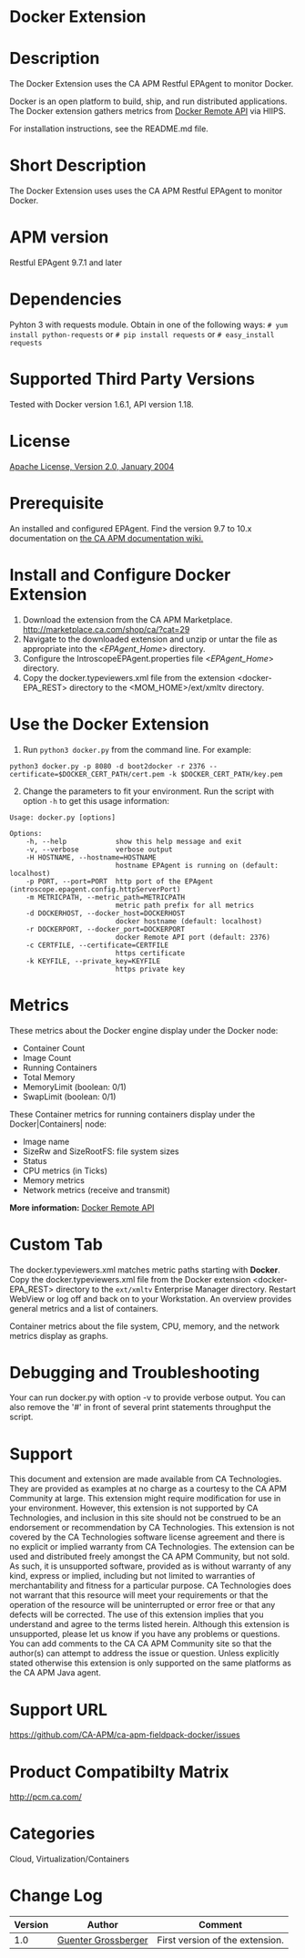 # Docker Extension

# Description
The Docker Extension uses the CA APM Restful EPAgent to monitor Docker.

Docker is an open platform to build, ship, and run distributed applications. The Docker extension gathers metrics from [Docker Remote API](https://docs.docker.com/reference/api/docker_remote_api/) via HIIPS.

For installation instructions, see the README.md file.

# Short Description
The Docker Extension uses uses the CA APM Restful EPAgent to monitor Docker.

# APM version
Restful EPAgent 9.7.1 and later

# Dependencies
Pyhton 3 with requests module. Obtain in one of the following ways:
      `# yum install python-requests`
                   or
      `# pip install requests`
                   or
      `# easy_install requests`

# Supported Third Party Versions
Tested with Docker version 1.6.1, API version 1.18.

# License
[Apache License, Version 2.0, January 2004](http://www.apache.org/licenses/)

# Prerequisite
An installed and configured EPAgent.
Find the version 9.7 to 10.x documentation on [the CA APM documentation wiki.](https://docops.ca.com)

# Install and Configure Docker Extension

1. Download the extension from the CA APM Marketplace.
   http://marketplace.ca.com/shop/ca/?cat=29
2. Navigate to the downloaded extension and unzip or untar the file as appropriate into the <*EPAgent_Home*> directory.
3. Configure the IntroscopeEPAgent.properties file <*EPAgent_Home*> directory.
4. Copy the docker.typeviewers.xml file from the extension <docker-EPA_REST> directory to the <MOM_HOME>/ext/xmltv directory.

# Use the Docker Extension

1. Run `python3 docker.py` from the command line.
   For example:

`python3 docker.py -p 8080 -d boot2docker -r 2376 --certificate=$DOCKER_CERT_PATH/cert.pem -k $DOCKER_CERT_PATH/key.pem`

2. Change the parameters to fit your environment. Run the script with option `-h` to get this usage information:

```
Usage: docker.py [options]

Options:
    -h, --help            show this help message and exit
    -v, --verbose         verbose output
    -H HOSTNAME, --hostname=HOSTNAME
                          hostname EPAgent is running on (default: localhost)
    -p PORT, --port=PORT  http port of the EPAgent (introscope.epagent.config.httpServerPort)
    -m METRICPATH, --metric_path=METRICPATH
                          metric path prefix for all metrics
    -d DOCKERHOST, --docker_host=DOCKERHOST
                          docker hostname (default: localhost)
    -r DOCKERPORT, --docker_port=DOCKERPORT
                          docker Remote API port (default: 2376)
    -c CERTFILE, --certificate=CERTFILE
                          https certificate
    -k KEYFILE, --private_key=KEYFILE
                          https private key
```

# Metrics
These metrics about the Docker engine display under the Docker node:
* Container Count
* Image Count
* Running Containers
* Total Memory
* MemoryLimit (boolean: 0/1)
* SwapLimit (boolean: 0/1)

These Container metrics for running containers display under the Docker|Containers|<name> node:
* Image name
* SizeRw and SizeRootFS: file system sizes
* Status
* CPU metrics (in Ticks)
* Memory metrics
* Network metrics (receive and transmit)

**More information:** [Docker Remote API](https://docs.docker.com/reference/api/docker_remote_api/)

# Custom Tab
The docker.typeviewers.xml matches metric paths starting with **Docker**. Copy the docker.typeviewers.xml file from the Docker extension <docker-EPA_REST> directory to the `ext/xmltv` Enterprise Manager directory. Restart WebView or log off and back on to your Workstation. An overview provides general metrics and a list of containers.

Container metrics about the file system, CPU, memory, and the network metrics display as graphs.

# Debugging and Troubleshooting
Your can run docker.py with option -v to provide verbose output. You can also remove the '#' in front of several print statements throughput the script.

# Support
This document and extension are made available from CA Technologies. They are provided as examples at no charge as a courtesy to the CA APM Community at large. This extension might require modification for use in your environment. However, this extension is not supported by CA Technologies, and inclusion in this site should not be construed to be an endorsement or recommendation by CA Technologies. This extension is not covered by the CA Technologies software license agreement and there is no explicit or implied warranty from CA Technologies. The extension can be used and distributed freely amongst the CA APM Community, but not sold. As such, it is unsupported software, provided as is without warranty of any kind, express or implied, including but not limited to warranties of merchantability and fitness for a particular purpose. CA Technologies does not warrant that this resource will meet your requirements or that the operation of the resource will be uninterrupted or error free or that any defects will be corrected. The use of this extension implies that you understand and agree to the terms listed herein.
Although this extension is unsupported, please let us know if you have any problems or questions. You can add comments to the CA CA APM Community site so that the author(s) can attempt to address the issue or question.
Unless explicitly stated otherwise this extension is only supported on the same platforms as the CA APM Java agent. 

# Support URL
https://github.com/CA-APM/ca-apm-fieldpack-docker/issues

# Product Compatibilty Matrix
http://pcm.ca.com/

# Categories
Cloud, Virtualization/Containers

# Change Log
Version | Author | Comment
--------|--------|--------
1.0 | [Guenter Grossberger](mailto:Guenter.Grossberger@ca.com) | First version of the extension.